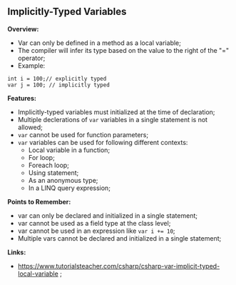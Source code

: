## Implicitly-Typed Variables

**Overview:**

- Var can only be defined in a method as a local variable;
- The compiler will infer its type based on the value to the right of the "=" operator;
- Example:
```
int i = 100;// explicitly typed 
var j = 100; // implicitly typed
```

**Features:**

- Implicitly-typed variables must initialized at the time of declaration;
- Multiple declerations of `var` variables in a single statement is not allowed;
- `var` cannot be used for function parameters;
- `var` variables can be used for following different contexts:
    - Local variable in a function;
    - For loop;
    - Foreach loop;
    - Using statement;
    - As an anonymous type;
    - In a LINQ query expression;

**Points to Remember:**

- var can only be declared and initialized in a single statement;
- var cannot be used as a field type at the class level;
- var cannot be used in an expression like `var i += 10`;
- Multiple vars cannot be declared and initialized in a single statement;

**Links:**

- https://www.tutorialsteacher.com/csharp/csharp-var-implicit-typed-local-variable ;